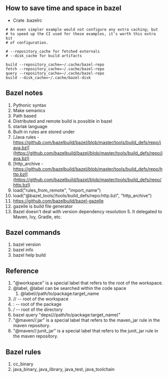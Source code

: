 ## How to save time and space in bazel
* Crate .bazelrc
```bazel
# An even simpler example would not configure any extra caching; but
# to speed up the CI used for these examples, it’s worth this extra bit
# of configuration.

# --repository_cache for fetched externals
# --disk_cache for build artifacts

build --repository_cache=~/.cache/bazel-repo
fetch --repository_cache=~/.cache/bazel-repo
query --repository_cache=~/.cache/bazel-repo
build --disk_cache=~/.cache/bazel-disk
```

## Bazel notes
1. Pythonic syntax
2. Make semanics
3. Path based
4. Distributed and remote build is possible in bazel
5. starlak language
6. Built-in rules are stored under
  1. [Java rules - https://github.com/bazelbuild/bazel/blob/master/tools/build_defs/repo/java.bzl](https://github.com/bazelbuild/bazel/blob/master/tools/build_defs/repo/java.bzl)
  1. [http_archive - https://github.com/bazelbuild/bazel/blob/master/tools/build_defs/repo/http.bzl](https://github.com/bazelbuild/bazel/blob/master/tools/build_defs/repo/http.bzl)
7. load("rules_from_remote", "import_name")
  1. load("@bazel_tools//tools/build_defs/repo:http.bzl", "http_archive")
  2. https://github.com/bazelbuild/bazel-gazelle
  3. gazelle is build file generator
4. Bazel doesn't deal with version dependency resolution
   5. It delegated to Maven, Ivy, Gradle, etc.


## Bazel commands
1. bazel version
2. bazel info
3. bazel help build

## Reference
1. "@workspace" is a special label that refers to the root of the workspace.
2. @label, @label can be searched within the code space
   1. @label//path/to/package:target_name
3. // -- root of the workspace
4. : -- root of the package
5. / -- root of the directory
6. bazel query "deps(//path/to/package:target_name)"
7. "@maven//:jar" is a special label that refers to the maven_jar rule in the maven repository.
8. "@maven//:junit_jar" is a special label that refers to the junit_jar rule in the maven repository.

## Bazel rules
1. cc_binary
2. java_binary, java_library, java_test, java_toolchain